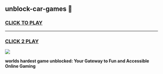 
## unblock-car-games 👋
<h3>
<a href="https://premium.freeplayer.one?title=unblock-car-games&ref=14F">CLICK TO PLAY</a></h3>
<hr>

<h3>
<a href="https://premium.freeplayer.one?title=unblock-car-games&ref=14F">CLICK 2 PLAY</a>
  
</h3>

<a href="https://premium.freeplayer.one?title=unblock-car-games&ref=12F/"><img src="https://clearcache.store/games.png"></a>


**worlds hardest game unblocked: Your Gateway to Fun and Accessible Online Gaming**

